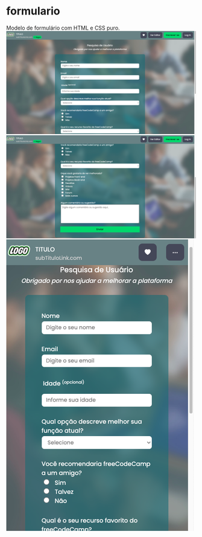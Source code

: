# formulario
 Modelo de formulário com HTML e CSS puro.
 ![alt text](https://github.com/IrineuAlmeidaJr/formulario/blob/main/imagensPrevia/img1.png?raw=true![image](https://user-images.githubusercontent.com/66287053/148476819-05a1c25b-fec2-49cc-b8b5-c4e307c32a23.png))
 ![alt text](https://github.com/IrineuAlmeidaJr/formulario/blob/main/imagensPrevia/img2.png?raw=true![image](https://user-images.githubusercontent.com/66287053/148476849-5e103110-1fc7-4496-a681-67b84c047f91.png))
  ![alt text](https://github.com/IrineuAlmeidaJr/formulario/blob/main/imagensPrevia/img3.png?raw=true)

